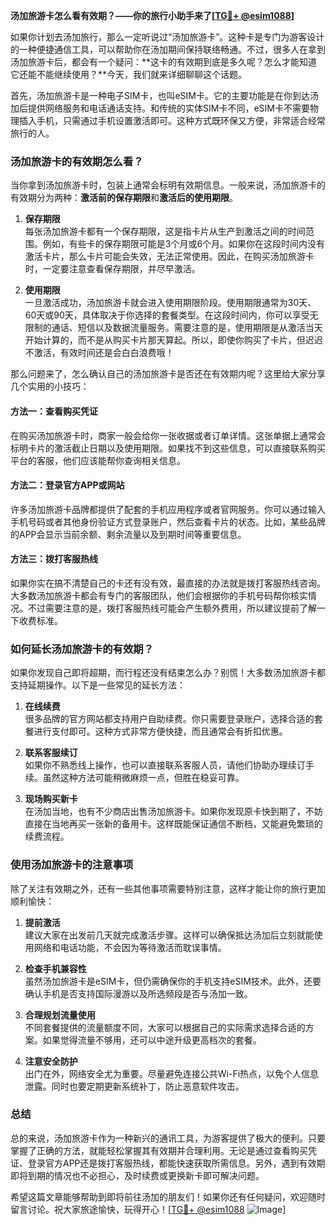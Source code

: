 **汤加旅游卡怎么看有效期？——你的旅行小助手来了[[TG💪+ @esim1088](https://t.me/s/esim1088)]**

如果你计划去汤加旅行，那么一定听说过“汤加旅游卡”。这种卡是专门为游客设计的一种便捷通信工具，可以帮助你在汤加期间保持联络畅通。不过，很多人在拿到汤加旅游卡后，都会有一个疑问：**这卡的有效期到底是多久呢？怎么才能知道它还能不能继续使用？**今天，我们就来详细聊聊这个话题。

首先，汤加旅游卡是一种电子SIM卡，也叫eSIM卡。它的主要功能是在你到达汤加后提供网络服务和电话通话支持。和传统的实体SIM卡不同，eSIM卡不需要物理插入手机，只需通过手机设置激活即可。这种方式既环保又方便，非常适合经常旅行的人。

### 汤加旅游卡的有效期怎么看？

当你拿到汤加旅游卡时，包装上通常会标明有效期信息。一般来说，汤加旅游卡的有效期分为两种：**激活前的保存期限**和**激活后的使用期限**。

1. **保存期限**  
   每张汤加旅游卡都有一个保存期限，这是指卡片从生产到激活之间的时间范围。例如，有些卡的保存期限可能是3个月或6个月。如果你在这段时间内没有激活卡片，那么卡片可能会失效，无法正常使用。因此，在购买汤加旅游卡时，一定要注意查看保存期限，并尽早激活。

2. **使用期限**  
   一旦激活成功，汤加旅游卡就会进入使用期限阶段。使用期限通常为30天、60天或90天，具体取决于你选择的套餐类型。在这段时间内，你可以享受无限制的通话、短信以及数据流量服务。需要注意的是，使用期限是从激活当天开始计算的，而不是从购买卡片那天算起。所以，即使你购买了卡片，但迟迟不激活，有效时间还是会白白浪费哦！

那么问题来了，怎么确认自己的汤加旅游卡是否还在有效期内呢？这里给大家分享几个实用的小技巧：

#### 方法一：查看购买凭证
在购买汤加旅游卡时，商家一般会给你一张收据或者订单详情。这张单据上通常会标明卡片的激活截止日期以及使用期限。如果找不到这些信息，可以直接联系购买平台的客服，他们应该能帮你查询相关信息。

#### 方法二：登录官方APP或网站
许多汤加旅游卡品牌都提供了配套的手机应用程序或者官网服务。你可以通过输入手机号码或者其他身份验证方式登录账户，然后查看卡片的状态。比如，某些品牌的APP会显示当前余额、剩余流量以及到期时间等重要信息。

#### 方法三：拨打客服热线
如果你实在搞不清楚自己的卡还有没有效，最直接的办法就是拨打客服热线咨询。大多数汤加旅游卡都会有专门的客服团队，他们会根据你的手机号码帮你核实情况。不过需要注意的是，拨打客服热线可能会产生额外费用，所以建议提前了解一下收费标准。

### 如何延长汤加旅游卡的有效期？

如果你发现自己即将超期，而行程还没有结束怎么办？别慌！大多数汤加旅游卡都支持延期操作。以下是一些常见的延长方法：

1. **在线续费**  
   很多品牌的官方网站都支持用户自助续费。你只需要登录账户，选择合适的套餐进行支付即可。这种方式非常方便快捷，而且通常会有折扣优惠。

2. **联系客服续订**  
   如果你不熟悉线上操作，也可以直接联系客服人员，请他们协助办理续订手续。虽然这种方法可能稍微麻烦一点，但胜在稳妥可靠。

3. **现场购买新卡**  
   在汤加当地，也有不少商店出售汤加旅游卡。如果你发现原卡快到期了，不妨直接在当地再买一张新的备用卡。这样既能保证通信不断档，又能避免繁琐的续费流程。

### 使用汤加旅游卡的注意事项

除了关注有效期之外，还有一些其他事项需要特别注意，这样才能让你的旅行更加顺利愉快：

1. **提前激活**  
   建议大家在出发前几天就完成激活步骤。这样可以确保抵达汤加后立刻就能使用网络和电话功能，不会因为等待激活而耽误事情。

2. **检查手机兼容性**  
   虽然汤加旅游卡是eSIM卡，但仍需确保你的手机支持eSIM技术。此外，还要确认手机是否支持国际漫游以及所选频段是否与汤加一致。

3. **合理规划流量使用**  
   不同套餐提供的流量额度不同，大家可以根据自己的实际需求选择合适的方案。如果觉得流量不够用，还可以中途升级更高档次的套餐。

4. **注意安全防护**  
   出门在外，网络安全尤为重要。尽量避免连接公共Wi-Fi热点，以免个人信息泄露。同时也要定期更新系统补丁，防止恶意软件攻击。

### 总结

总的来说，汤加旅游卡作为一种新兴的通讯工具，为游客提供了极大的便利。只要掌握了正确的方法，就能轻松掌握其有效期并合理利用。无论是通过查看购买凭证、登录官方APP还是拨打客服热线，都能快速获取所需信息。另外，遇到有效期即将到期的情况也不必担心，及时续费或更换新卡即可解决问题。

希望这篇文章能够帮助到即将前往汤加的朋友们！如果你还有任何疑问，欢迎随时留言讨论。祝大家旅途愉快，玩得开心！[[TG💪+ @esim1088](https://t.me/s/esim1088) ![Image](https://i.postimg.cc/4NQfJmqS/Snipaste-2025-05-13-00-14-12.png)]
